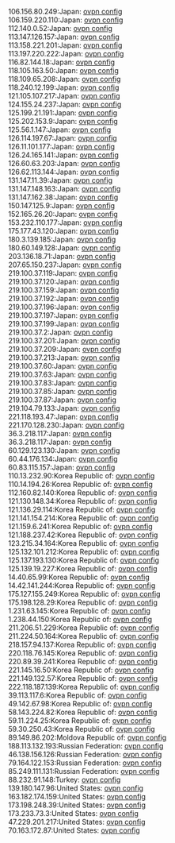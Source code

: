 106.156.80.249:Japan: [ovpn config](vpn/106_156_80_249.ovpn)  
106.159.220.110:Japan: [ovpn config](vpn/106_159_220_110.ovpn)  
112.140.0.52:Japan: [ovpn config](vpn/112_140_0_52.ovpn)  
113.147.126.157:Japan: [ovpn config](vpn/113_147_126_157.ovpn)  
113.158.221.201:Japan: [ovpn config](vpn/113_158_221_201.ovpn)  
113.197.220.222:Japan: [ovpn config](vpn/113_197_220_222.ovpn)  
116.82.144.18:Japan: [ovpn config](vpn/116_82_144_18.ovpn)  
118.105.163.50:Japan: [ovpn config](vpn/118_105_163_50.ovpn)  
118.109.65.208:Japan: [ovpn config](vpn/118_109_65_208.ovpn)  
118.240.12.199:Japan: [ovpn config](vpn/118_240_12_199.ovpn)  
121.105.107.217:Japan: [ovpn config](vpn/121_105_107_217.ovpn)  
124.155.24.237:Japan: [ovpn config](vpn/124_155_24_237.ovpn)  
125.199.21.191:Japan: [ovpn config](vpn/125_199_21_191.ovpn)  
125.202.153.9:Japan: [ovpn config](vpn/125_202_153_9.ovpn)  
125.56.1.147:Japan: [ovpn config](vpn/125_56_1_147.ovpn)  
126.114.197.67:Japan: [ovpn config](vpn/126_114_197_67.ovpn)  
126.11.101.177:Japan: [ovpn config](vpn/126_11_101_177.ovpn)  
126.24.165.141:Japan: [ovpn config](vpn/126_24_165_141.ovpn)  
126.60.63.203:Japan: [ovpn config](vpn/126_60_63_203.ovpn)  
126.62.113.144:Japan: [ovpn config](vpn/126_62_113_144.ovpn)  
131.147.11.39:Japan: [ovpn config](vpn/131_147_11_39.ovpn)  
131.147.148.163:Japan: [ovpn config](vpn/131_147_148_163.ovpn)  
131.147.162.38:Japan: [ovpn config](vpn/131_147_162_38.ovpn)  
150.147.125.9:Japan: [ovpn config](vpn/150_147_125_9.ovpn)  
152.165.26.20:Japan: [ovpn config](vpn/152_165_26_20.ovpn)  
153.232.110.177:Japan: [ovpn config](vpn/153_232_110_177.ovpn)  
175.177.43.120:Japan: [ovpn config](vpn/175_177_43_120.ovpn)  
180.3.139.185:Japan: [ovpn config](vpn/180_3_139_185.ovpn)  
180.60.149.128:Japan: [ovpn config](vpn/180_60_149_128.ovpn)  
203.136.18.71:Japan: [ovpn config](vpn/203_136_18_71.ovpn)  
207.65.150.237:Japan: [ovpn config](vpn/207_65_150_237.ovpn)  
219.100.37.119:Japan: [ovpn config](vpn/219_100_37_119.ovpn)  
219.100.37.120:Japan: [ovpn config](vpn/219_100_37_120.ovpn)  
219.100.37.159:Japan: [ovpn config](vpn/219_100_37_159.ovpn)  
219.100.37.192:Japan: [ovpn config](vpn/219_100_37_192.ovpn)  
219.100.37.196:Japan: [ovpn config](vpn/219_100_37_196.ovpn)  
219.100.37.197:Japan: [ovpn config](vpn/219_100_37_197.ovpn)  
219.100.37.199:Japan: [ovpn config](vpn/219_100_37_199.ovpn)  
219.100.37.2:Japan: [ovpn config](vpn/219_100_37_2.ovpn)  
219.100.37.201:Japan: [ovpn config](vpn/219_100_37_201.ovpn)  
219.100.37.209:Japan: [ovpn config](vpn/219_100_37_209.ovpn)  
219.100.37.213:Japan: [ovpn config](vpn/219_100_37_213.ovpn)  
219.100.37.60:Japan: [ovpn config](vpn/219_100_37_60.ovpn)  
219.100.37.63:Japan: [ovpn config](vpn/219_100_37_63.ovpn)  
219.100.37.83:Japan: [ovpn config](vpn/219_100_37_83.ovpn)  
219.100.37.85:Japan: [ovpn config](vpn/219_100_37_85.ovpn)  
219.100.37.87:Japan: [ovpn config](vpn/219_100_37_87.ovpn)  
219.104.79.133:Japan: [ovpn config](vpn/219_104_79_133.ovpn)  
221.118.193.47:Japan: [ovpn config](vpn/221_118_193_47.ovpn)  
221.170.128.230:Japan: [ovpn config](vpn/221_170_128_230.ovpn)  
36.3.218.117:Japan: [ovpn config](vpn/36_3_218_117.ovpn)  
36.3.218.117:Japan: [ovpn config](vpn/36_3_218_117.ovpn)  
60.129.123.130:Japan: [ovpn config](vpn/60_129_123_130.ovpn)  
60.44.176.134:Japan: [ovpn config](vpn/60_44_176_134.ovpn)  
60.83.115.157:Japan: [ovpn config](vpn/60_83_115_157.ovpn)  
110.13.232.90:Korea Republic of: [ovpn config](vpn/110_13_232_90.ovpn)  
110.14.194.26:Korea Republic of: [ovpn config](vpn/110_14_194_26.ovpn)  
112.160.82.140:Korea Republic of: [ovpn config](vpn/112_160_82_140.ovpn)  
121.130.148.34:Korea Republic of: [ovpn config](vpn/121_130_148_34.ovpn)  
121.136.29.114:Korea Republic of: [ovpn config](vpn/121_136_29_114.ovpn)  
121.141.154.214:Korea Republic of: [ovpn config](vpn/121_141_154_214.ovpn)  
121.159.6.241:Korea Republic of: [ovpn config](vpn/121_159_6_241.ovpn)  
121.188.237.42:Korea Republic of: [ovpn config](vpn/121_188_237_42.ovpn)  
123.215.34.164:Korea Republic of: [ovpn config](vpn/123_215_34_164.ovpn)  
125.132.101.212:Korea Republic of: [ovpn config](vpn/125_132_101_212.ovpn)  
125.137.193.130:Korea Republic of: [ovpn config](vpn/125_137_193_130.ovpn)  
125.139.19.227:Korea Republic of: [ovpn config](vpn/125_139_19_227.ovpn)  
14.40.65.99:Korea Republic of: [ovpn config](vpn/14_40_65_99.ovpn)  
14.42.141.244:Korea Republic of: [ovpn config](vpn/14_42_141_244.ovpn)  
175.127.155.249:Korea Republic of: [ovpn config](vpn/175_127_155_249.ovpn)  
175.198.128.29:Korea Republic of: [ovpn config](vpn/175_198_128_29.ovpn)  
1.231.63.145:Korea Republic of: [ovpn config](vpn/1_231_63_145.ovpn)  
1.238.44.150:Korea Republic of: [ovpn config](vpn/1_238_44_150.ovpn)  
211.206.51.229:Korea Republic of: [ovpn config](vpn/211_206_51_229.ovpn)  
211.224.50.164:Korea Republic of: [ovpn config](vpn/211_224_50_164.ovpn)  
218.157.94.137:Korea Republic of: [ovpn config](vpn/218_157_94_137.ovpn)  
220.118.76.145:Korea Republic of: [ovpn config](vpn/220_118_76_145.ovpn)  
220.89.39.241:Korea Republic of: [ovpn config](vpn/220_89_39_241.ovpn)  
221.145.16.50:Korea Republic of: [ovpn config](vpn/221_145_16_50.ovpn)  
221.149.132.57:Korea Republic of: [ovpn config](vpn/221_149_132_57.ovpn)  
222.118.187.139:Korea Republic of: [ovpn config](vpn/222_118_187_139.ovpn)  
39.113.117.6:Korea Republic of: [ovpn config](vpn/39_113_117_6.ovpn)  
49.142.67.98:Korea Republic of: [ovpn config](vpn/49_142_67_98.ovpn)  
58.143.224.82:Korea Republic of: [ovpn config](vpn/58_143_224_82.ovpn)  
59.11.224.25:Korea Republic of: [ovpn config](vpn/59_11_224_25.ovpn)  
59.30.250.43:Korea Republic of: [ovpn config](vpn/59_30_250_43.ovpn)  
89.149.86.202:Moldova Republic of: [ovpn config](vpn/89_149_86_202.ovpn)  
188.113.132.193:Russian Federation: [ovpn config](vpn/188_113_132_193.ovpn)  
46.138.156.126:Russian Federation: [ovpn config](vpn/46_138_156_126.ovpn)  
79.164.122.153:Russian Federation: [ovpn config](vpn/79_164_122_153.ovpn)  
85.249.111.131:Russian Federation: [ovpn config](vpn/85_249_111_131.ovpn)  
88.232.91.148:Turkey: [ovpn config](vpn/88_232_91_148.ovpn)  
139.180.147.96:United States: [ovpn config](vpn/139_180_147_96.ovpn)  
163.182.174.159:United States: [ovpn config](vpn/163_182_174_159.ovpn)  
173.198.248.39:United States: [ovpn config](vpn/173_198_248_39.ovpn)  
173.233.73.3:United States: [ovpn config](vpn/173_233_73_3.ovpn)  
47.229.201.217:United States: [ovpn config](vpn/47_229_201_217.ovpn)  
70.163.172.87:United States: [ovpn config](vpn/70_163_172_87.ovpn)  
